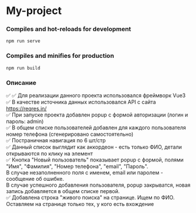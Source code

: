 # My-project

### Compiles and hot-reloads for development
```
npm run serve
```

### Compiles and minifies for production
```
npm run build
```

### Описание

:white_check_mark:
:white_check_mark: Для реализации данного проекта использовался фреймворк Vue3    
:white_check_mark: В качестве источника данных использовался API с сайта https://reqres.in/    
:white_check_mark: При запуске проекта добавлен popup с формой авторизации (логин и пароль: admin)    
:white_check_mark: В общем списке пользователей добавлен для каждого пользователя номер телефона (сгенерировано самостоятельно)    
:white_check_mark: Постраничная навигация по 6 шт/стр    
:white_check_mark: Данный список выглядит как аккордеон - есть только ФИО, детали открываются по клику на элемент    
:white_check_mark: Кнопка "Новый пользователь" показывает popup с формой, полями "Имя", "Фамилия", "Номер телефона", "email", "Пароль".    
В случае незаполненного поля с именем, email или паролем - сообщение об ошибке.    
В случае успешного добавления пользователя, popup закрыватся, новая запись добавляется в общем списке первой.    
:white_check_mark: Добавлена строка "живого поиска" на странице. Ищем по ФИО. Оставляем на странице только тех, у кого есть вхождение      